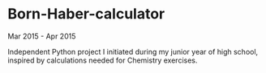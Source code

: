 # Born-Haber-calculator
Mar 2015 - Apr 2015

Independent Python project I initiated during my junior year of high school, inspired by calculations needed for Chemistry exercises.
